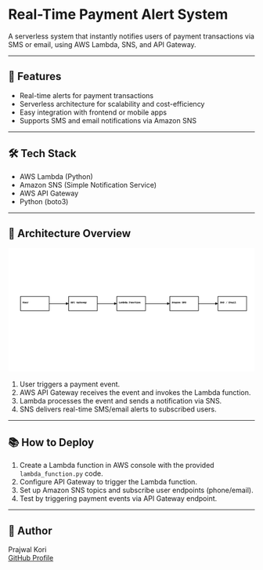 # Real-Time Payment Alert System

A serverless system that instantly notifies users of payment transactions via SMS or email, using AWS Lambda, SNS, and API Gateway.

---

## 🚀 Features

- Real-time alerts for payment transactions
- Serverless architecture for scalability and cost-efficiency
- Easy integration with frontend or mobile apps
- Supports SMS and email notifications via Amazon SNS

---

## 🛠️ Tech Stack

- AWS Lambda (Python)
- Amazon SNS (Simple Notification Service)
- AWS API Gateway
- Python (boto3)

---

## 📐 Architecture Overview

![Architecture Diagram](architecture_diagram.png)


1. User triggers a payment event.
2. AWS API Gateway receives the event and invokes the Lambda function.
3. Lambda processes the event and sends a notification via SNS.
4. SNS delivers real-time SMS/email alerts to subscribed users.

---

## 📚 How to Deploy

1. Create a Lambda function in AWS console with the provided `lambda_function.py` code.
2. Configure API Gateway to trigger the Lambda function.
3. Set up Amazon SNS topics and subscribe user endpoints (phone/email).
4. Test by triggering payment events via API Gateway endpoint.

---

## 👤 Author

Prajwal Kori  
[GitHub Profile](https://github.com/kori-prajwal)  
